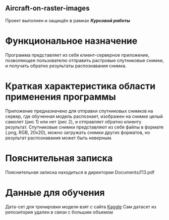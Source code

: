## Aircraft-on-raster-images

Проект выполнен и защищён в рамках ***Курсовой работы*** 

# Функциональное назначение    
Программа представляет из себя клиент-серверное приложение, позволяющее пользователю отправить растровые спутниковые снимки, и получать обратно результаты распознавания снимка. 
# Краткая характеристика области применения программы  
Приложение предназначено для отправки спутниковых снимков на сервер, где обученная модель распознает, изображен на снимке целый самолет (рис 1) или нет (рис 2), и отправляет обратно клиенту результат. Спутниковые снимки представляют из себя файлы в формате (.png, RGB, 20x20), можно загружать снимки других форматов, но результат распознавания может быть неверным.   
# Пояснительная записка 
Пояснительная записка находиться в директории Documents/ПЗ.pdf

# Данные для обучения
Дата-сет для тренировки модели взят с сайта [Kaggle](https://www.kaggle.com/rhammell/planesnet)
Сам датасет из репозитория удален в связи с большим объемом

